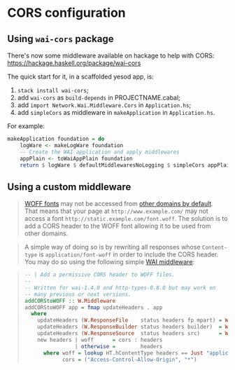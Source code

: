# CORS configuration

## Using `wai-cors` package

There's now some middleware available on hackage to help with CORS: https://hackage.haskell.org/package/wai-cors

The quick start for it, in a scaffolded yesod app, is:

1. `stack install wai-cors`;
2. add `wai-cors` as `build-depends` in PROJECTNAME.cabal;
3. add `import Network.Wai.Middleware.Cors` in `Application.hs`;
4. add `simpleCors` as middleware in `makeApplication` in `Application.hs`.

For example:

```haskell
makeApplication foundation = do
    logWare <- makeLogWare foundation
    -- Create the WAI application and apply middlewares
    appPlain <- toWaiAppPlain foundation
    return $ logWare $ defaultMiddlewaresNoLogging $ simpleCors appPlain
```

## Using a custom middleware

> [WOFF fonts](https://en.wikipedia.org/wiki/WOFF) may not be accessed from [other domains by default](https://developer.mozilla.org/en-US/docs/HTTP/Access_control_CORS).  That means that your page at `http://www.example.com/` may not access a font `http://static.example.com/font.woff`.  The solution is to add a CORS header to the WOFF font allowing it to be used from other domains.

> A simple way of doing so is by rewriting all responses whose `Content-type` is `application/font-woff` in order to include the CORS header.  You may do so using the following simple [WAI middleware](http://hackage.haskell.org/packages/archive/wai/1.4.0/doc/html/Network-Wai.html#t:Middleware):

> ```haskell
> -- | Add a permissive CORS header to WOFF files.
> --
> -- Written for wai-1.4.0 and http-types-0.8.0 but may work on
> -- many previous or next versions.
> addCORStoWOFF :: W.Middleware
> addCORStoWOFF app = fmap updateHeaders . app
>   where
>     updateHeaders (W.ResponseFile    status headers fp mpart) = W.ResponseFile    status (new headers) fp mpart
>     updateHeaders (W.ResponseBuilder status headers builder)  = W.ResponseBuilder status (new headers) builder
>     updateHeaders (W.ResponseSource  status headers src)      = W.ResponseSource  status (new headers) src
>     new headers | woff      = cors : headers
>                 | otherwise =        headers
>       where woff = lookup HT.hContentType headers == Just "application/font-woff"
>             cors = ("Access-Control-Allow-Origin", "*")
> ```
